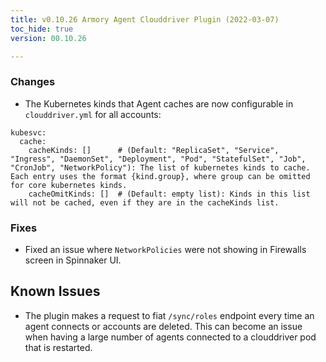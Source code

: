 ```yaml
---
title: v0.10.26 Armory Agent Clouddriver Plugin (2022-03-07)
toc_hide: true
version: 00.10.26

---
```


### Changes

* The Kubernetes kinds that Agent caches are now configurable in `clouddriver.yml` for all accounts:

```
kubesvc:
  cache:
    cacheKinds: []      # (Default: "ReplicaSet", "Service", "Ingress", "DaemonSet", "Deployment", "Pod", "StatefulSet", "Job", "CronJob", "NetworkPolicy"): The list of kubernetes kinds to cache. Each entry uses the format {kind.group}, where group can be omitted for core kubernetes kinds.
    cacheOmitKinds: []  # (Default: empty list): Kinds in this list will not be cached, even if they are in the cacheKinds list.
```

### Fixes

* Fixed an issue where `NetworkPolicies` were not showing in Firewalls screen in Spinnaker UI.

## Known Issues

* The plugin makes a request to fiat `/sync/roles` endpoint every time an agent connects or accounts are deleted. This can become an issue when having a large number of agents connected to a clouddriver pod that is restarted.
